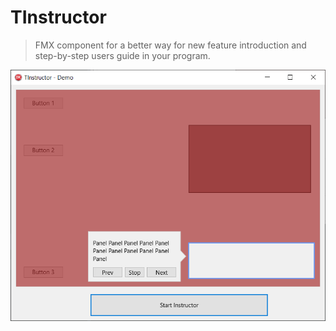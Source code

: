 # TInstructor
> FMX component for a better way for new feature introduction and step-by-step users guide in your program. 

![](ScreenShoot.png)
